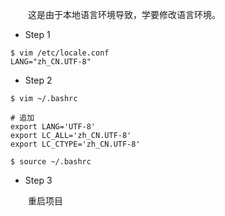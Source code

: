 &emsp;&emsp;这是由于本地语言环境导致，学要修改语言环境。

* Step 1

```
$ vim /etc/locale.conf
LANG="zh_CN.UTF-8"
```

* Step 2

```
$ vim ~/.bashrc

# 追加
export LANG='UTF-8'
export LC_ALL='zh_CN.UTF-8'
export LC_CTYPE='zh_CN.UTF-8'
```

```
$ source ~/.bashrc
```

* Step 3

&emsp;&emsp;重启项目


